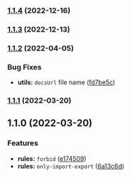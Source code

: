 ### [1.1.4](https://github.com/artlaman/eslint-plugin-index/compare/v1.1.3...v1.1.4) (2022-12-16)

### [1.1.3](https://github.com/artlaman/eslint-plugin-index/compare/v1.1.2...v1.1.3) (2022-12-13)

### [1.1.2](https://github.com/artlaman/eslint-plugin-index/compare/v1.1.1...v1.1.2) (2022-04-05)


### Bug Fixes

* **utils:** `docsUrl` file name ([fd7be5c](https://github.com/artlaman/eslint-plugin-index/commit/fd7be5c4c8c0fe54d636f60c67fd3cd6e7efdd5a))

### [1.1.1](https://github.com/artlaman/eslint-plugin-index/compare/v1.1.0...v1.1.1) (2022-03-20)

## 1.1.0 (2022-03-20)

### Features

- **rules:** `forbid` ([e174509](https://github.com/artlaman/eslint-plugin-index/commit/e174509797812e96483333b92b7d4e93a475346f))
- **rules:** `only-import-export` ([6a13c6d](https://github.com/artlaman/eslint-plugin-index/commit/6a13c6d8d28ad0d0472157fae8841d8bb038edfd))
